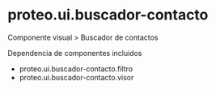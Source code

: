 # proteo.ui.buscador-contacto
Componente visual > Buscador de contactos

Dependencia de componentes incluidos 
- 	proteo.ui.buscador-contacto.filtro 
- 	proteo.ui.buscador-contacto.visor 